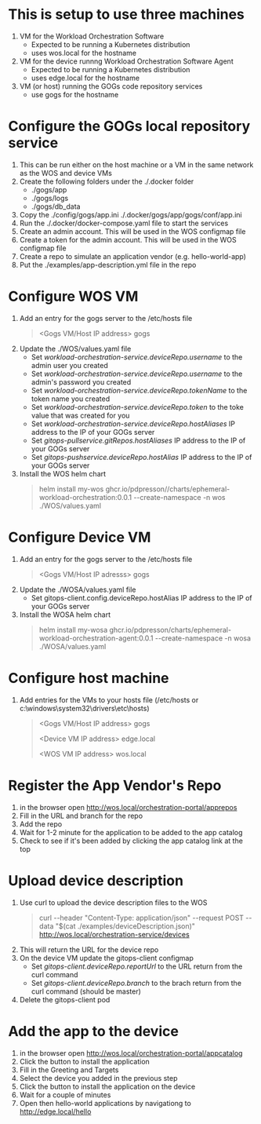 # This is setup to use three machines
1. VM for the Workload Orchestration Software
    - Expected to be running a Kubernetes distribution
    - uses wos.local for the hostname
1. VM for the device runnng Workload Orchestration Software Agent
    - Expected to be running a Kubernetes distribution
    - uses edge.local for the hostname
1. VM (or host) running the GOGs code repository services
    - use gogs for the hostname

# Configure the GOGs local repository service
1. This can be run either on the host machine or a VM in the same network as the WOS and device VMs
1. Create the following folders under the ./.docker folder
    - ./gogs/app
    - ./gogs/logs
    - ./gogs/db_data
1. Copy the ./config/gogs/app.ini ./.docker/gogs/app/gogs/conf/app.ini
1. Run the ./.docker/docker-compose.yaml file to start the services
1. Create an admin account. This will be used in the WOS configmap file
1. Create a token for the admin account. This will be used in the WOS configmap file
1. Create a repo to simulate an application vendor (e.g. hello-world-app)
1. Put the ./examples/app-description.yml file in the repo

# Configure WOS VM
1. Add an entry for the gogs server to the /etc/hosts file
   > \<Gogs VM/Host IP address\>  gogs
1. Update the ./WOS/values.yaml file
    - Set _workload-orchestration-service.deviceRepo.username_ to the admin user you created
    - Set _workload-orchestration-service.deviceRepo.username_ to the admin's password you created
    - Set _workload-orchestration-service.deviceRepo.tokenName_ to the token name you created
    - Set _workload-orchestration-service.deviceRepo.token_ to the toke value that was created for you
    - Set _workload-orchestration-service.deviceRepo.hostAliases_ IP address to the IP of your GOGs server
    - Set _gitops-pullservice.gitRepos.hostAliases_ IP address to the IP of your GOGs server
    - Set _gitops-pushservice.deviceRepo.hostAlias_ IP address to the IP of your GOGs server
1. Install the WOS helm chart
    > helm install my-wos ghcr.io/pdpresson//charts/ephemeral-workload-orchestration:0.0.1 --create-namespace -n wos ./WOS/values.yaml

# Configure Device VM
1. Add an entry for the gogs server to the /etc/hosts file
    > \<Gogs VM/Host IP adresss\>  gogs
1. Update the ./WOSA/values.yaml file
    - Set gitops-client.config.deviceRepo.hostAlias IP address to the IP of your GOGs server
1. Install the WOSA helm chart
    > helm install my-wosa ghcr.io/pdpresson/charts/ephemeral-workload-orchestration-agent:0.0.1 --create-namespace -n wosa ./WOSA/values.yaml

# Configure host machine
1. Add entries for the VMs to your hosts file (/etc/hosts or c:\windows\system32\drivers\etc\hosts)
    > \<Gogs VM/Host IP address\>  gogs
    >
    > \<Device VM IP address\>  edge.local
    >
    > \<WOS VM IP address\>  wos.local

# Register the App Vendor's Repo
1. in the browser open http://wos.local/orchestration-portal/apprepos
1. Fill in the URL and branch for the repo 
1. Add the repo
1. Wait for 1-2 minute for the application to be added to the app catalog
1. Check to see if it's been added by clicking the app catalog link at the top

# Upload device description
1. Use curl to upload the device description files to the WOS
    > curl --header "Content-Type: application/json" --request POST --data "$(cat ./examples/deviceDescription.json)" http://wos.local/orchestration-service/devices
1. This will return the URL for the device repo
1. On the device VM update the gitops-client configmap
    - Set _gitops-client.deviceRepo.reportUrl_ to the URL return from the curl command
    - Set _gitops-client.deviceRepo.branch_ to the brach return from the curl command (should be master)
1. Delete the gitops-client pod

# Add the app to the device
1. in the browser open http://wos.local/orchestration-portal/appcatalog
1. Click the button to install the application
1. Fill in the Greeting and Targets
1. Select the device you added in the previous step
1. Click the button to install the application on the device
1. Wait for a couple of minutes
1. Open then hello-world applications by navigationg to http://edge.local/hello 